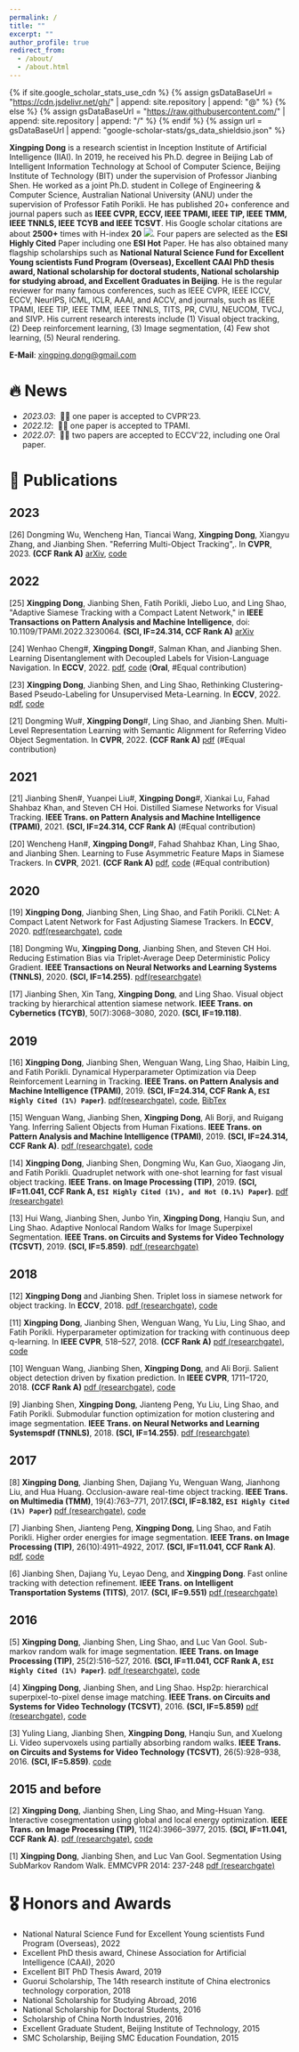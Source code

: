 ```yaml
---
permalink: /
title: ""
excerpt: ""
author_profile: true
redirect_from: 
  - /about/
  - /about.html
---
```


{% if site.google_scholar_stats_use_cdn %}
{% assign gsDataBaseUrl = "https://cdn.jsdelivr.net/gh/" | append: site.repository | append: "@" %}
{% else %}
{% assign gsDataBaseUrl = "https://raw.githubusercontent.com/" | append: site.repository | append: "/" %}
{% endif %}
{% assign url = gsDataBaseUrl | append: "google-scholar-stats/gs_data_shieldsio.json" %}

<span class='anchor' id='about-me'></span>

**Xingping Dong** is a research scientist in Inception Institute of Artificial Intelligence (IIAI). In 2019, he received his Ph.D. degree in Beijing Lab of Intelligent Information Technology at School of Computer Science, Beijing Institute of Technology (BIT) under the supervision of Professor Jianbing Shen. He worked as a joint Ph.D. student in College of Engineering \& Computer Science, Australian National University (ANU) under the supervision of Professor Fatih Porikli. 
He has published 20+ conference and journal papers such as **IEEE CVPR, ECCV, IEEE TPAMI, IEEE TIP, IEEE TMM, IEEE TNNLS, IEEE TCYB and IEEE TCSVT**.
His Google scholar citations are about <strong><span id='total_cit'>2500+</span></strong> times with H-index <strong><span id='hindex'>20</span></strong> <a href='https://scholar.google.com/citations?user=3h3tZpAAAAAJ'><img src="https://img.shields.io/endpoint?url={{ url | url_encode }}&logo=Google%20Scholar&labelColor=f6f6f6&color=9cf&style=flat&label=citations"></a>.
Four papers are selected as the **ESI Highly Cited** Paper including one **ESI Hot** Paper. He has also obtained many flagship scholarships such as **National Natural Science Fund for Excellent Young scientists Fund Program (Overseas), Excellent CAAI PhD thesis award, National scholarship for doctoral students, National scholarship for studying abroad, and Excellent Graduates in Beijing**. He is the regular reviewer for many famous conferences, such as IEEE CVPR, IEEE ICCV, ECCV, NeurIPS, ICML, ICLR, AAAI, and ACCV, and journals, such as IEEE TPAMI, IEEE TIP, IEEE TMM, IEEE TNNLS, TITS, PR, CVIU, NEUCOM, TVCJ, and SIVP. His current research interests include (1) Visual object tracking, (2) Deep reinforcement learning, (3) Image segmentation, (4) Few shot learning, (5) Neural rendering. 

**E-Mail**: xingping.dong@gmail.com


# 🔥 News
- *2023.03*: &nbsp;🎉🎉 one paper is accepted to CVPR‘23. 
- *2022.12*: &nbsp;🎉🎉 one paper is accepted to TPAMI. 
- *2022.07*: &nbsp;🎉🎉 two papers are accepted to ECCV'22, including one Oral paper. 

# 📝 Publications 
## **2023**
[26] Dongming Wu, Wencheng Han, Tiancai Wang, **Xingping Dong**, Xiangyu Zhang, and Jianbing Shen. "Referring Multi-Object Tracking",. In **CVPR**, 2023. **(CCF Rank A)** [arXiv](https://arxiv.org/abs/2303.03366), [code](https://github.com/wudongming97/RMOT)

## **2022**
[25] **Xingping Dong**, Jianbing Shen, Fatih Porikli, Jiebo Luo, and Ling Shao, "Adaptive Siamese Tracking with a Compact Latent Network," in **IEEE Transactions on Pattern Analysis and Machine Intelligence**, doi: 10.1109/TPAMI.2022.3230064. **(SCI, IF=24.314, CCF Rank A)** [arXiv](https://arxiv.org/pdf/2302.00930.pdf)

[24] Wenhao Cheng#, **Xingping Dong**#, Salman Khan, and Jianbing Shen.
Learning Disentanglement with Decoupled Labels for Vision-Language Navigation. In **ECCV**, 2022. [pdf](https://www.ecva.net/papers/eccv_2022/papers_ECCV/papers/136960305.pdf), [code](https://github.com/cwhao98/DDL) (**Oral**, #Equal contribution)

[23] **Xingping Dong**, Jianbing Shen, and Ling Shao,
Rethinking Clustering-Based Pseudo-Labeling for Unsupervised Meta-Learning. In **ECCV**, 2022. [pdf](https://www.ecva.net/papers/eccv_2022/papers_ECCV/papers/136800160.pdf), [code](https://github.com/xingpingdong/PL-CFE)

[21] Dongming Wu#, **Xingping Dong**#, Ling Shao, and Jianbing Shen.
Multi-Level Representation Learning with Semantic Alignment for Referring Video Object Segmentation. In **CVPR**, 2022. **(CCF Rank A)** [pdf](https://openaccess.thecvf.com/content/CVPR2022/papers/Wu_Multi-Level_Representation_Learning_With_Semantic_Alignment_for_Referring_Video_Object_CVPR_2022_paper.pdf) (#Equal contribution)

## **2021**

[21] Jianbing Shen#, Yuanpei Liu#, **Xingping Dong**#, Xiankai Lu, Fahad Shahbaz Khan, and Steven CH Hoi.
Distilled Siamese Networks for Visual Tracking. **IEEE Trans. on Pattern Analysis and Machine Intelligence (TPAMI)**, 2021. **(SCI, IF=24.314, CCF Rank A)** (#Equal contribution)

[20] Wencheng Han#, **Xingping Dong**#, Fahad Shahbaz Khan, Ling Shao, and Jianbing Shen.
Learning to Fuse Asymmetric Feature Maps in Siamese Trackers. In **CVPR**, 2021. **(CCF Rank A)** [pdf](https://openaccess.thecvf.com/content/CVPR2021/papers/Han_Learning_To_Fuse_Asymmetric_Feature_Maps_in_Siamese_Trackers_CVPR_2021_paper.pdf), [code](https://github.com/wencheng256/SiamBAN-ACM) (#Equal contribution)

## **2020**

[19] **Xingping Dong**, Jianbing Shen, Ling Shao, and Fatih Porikli.
CLNet: A Compact Latent Network for Fast Adjusting Siamese Trackers. In **ECCV**, 2020. [pdf(researchgate)](https://www.researchgate.net/publication/343601521_CLNet_A_Compact_Latent_Network_for_Fast_Adjusting_Siamese_Trackers), [code](https://github.com/xingpingdong/CLNet-tracking)

[18] Dongming Wu, **Xingping Dong**, Jianbing Shen, and Steven CH Hoi.
Reducing Estimation Bias via Triplet-Average Deep Deterministic Policy Gradient. **IEEE Transactions on Neural Networks and Learning Systems (TNNLS)**, 2020. **(SCI, IF=14.255)**. [pdf(researchgate)](https://www.researchgate.net/publication/338588911_Reducing_Estimation_Bias_via_Triplet-Average_Deep_Deterministic_Policy_Gradient)

[17] Jianbing Shen, Xin Tang, **Xingping Dong**, and Ling Shao. Visual object tracking by hierarchical attention siamese network. **IEEE Trans. on Cybernetics (TCYB)**, 50(7):3068–3080, 2020. **(SCI, IF=19.118)**.

## **2019**

[16] **Xingping Dong**, Jianbing Shen, Wenguan Wang, Ling Shao, Haibin Ling, and Fatih Porikli.
Dynamical Hyperparameter Optimization via Deep Reinforcement Learning in Tracking. **IEEE Trans. on Pattern Analysis and Machine Intelligence (TPAMI)**, 2019. **(SCI, IF=24.314, CCF Rank A, `ESI Highly Cited (1%) Paper`)**. [pdf(researchgate)](https://www.researchgate.net/publication/337644592_Dynamical_Hyperparameter_Optimization_via_Deep_Reinforcement_Learning_in_Tracking), [code](https://github.com/xingpingdong/HP-Tracking), [BibTex](https://scholar.googleusercontent.com/scholar.bib?q=info:8AoJnf7gha8J:scholar.google.com/&output=citation&scisdr=CgXSEGxbEN3H4_cD67U:AAGBfm0AAAAAXwMG87UrMQf8hj6ixm2maNuszWarUBbG&scisig=AAGBfm0AAAAAXwMG8_X-9AFeIFCh4H1pPjiJkP8hdTBo&scisf=4&ct=citation&cd=-1&hl=zh-CN)

[15] Wenguan Wang, Jianbing Shen, **Xingping Dong**, Ali Borji, and Ruigang Yang. 
Inferring Salient Objects from Human Fixations. **IEEE Trans. on Pattern Analysis and Machine Intelligence (TPAMI)**, 2019. **(SCI, IF=24.314, CCF Rank A)**. [pdf (researchgate)](https://www.researchgate.net/publication/331872926_Inferring_Salient_Objects_from_Human_Fixations), [code](https://github.com/wenguanwang/ASNet)

[14] **Xingping Dong**, Jianbing Shen, Dongming Wu, Kan Guo, Xiaogang Jin, and Fatih Porikli. 
Quadruplet network with one-shot learning for fast visual object tracking. **IEEE Trans. on Image Processing (TIP)**, 2019. **(SCI, IF=11.041, CCF Rank A, `ESI Highly Cited (1%), and Hot (0.1%) Paper`)**. [pdf (researchgate)](https://www.researchgate.net/publication/331030329_Quadruplet_Network_With_One-Shot_Learning_for_Fast_Visual_Object_Tracking)

[13] Hui Wang, Jianbing Shen, Junbo Yin, **Xingping Dong**, Hanqiu Sun, and Ling Shao. 
Adaptive Nonlocal Random Walks for Image Superpixel Segmentation. **IEEE Trans. on Circuits and Systems for Video Technology (TCSVT)**, 2019. **(SCI, IF=5.859)**. [pdf (researchgate)](https://www.researchgate.net/publication/330765856_Adaptive_Nonlocal_Random_Walks_for_Image_Superpixel_Segmentation)

## **2018**

[12] **Xingping Dong** and Jianbing Shen. 
Triplet loss in siamese network for object tracking. In **ECCV**, 2018. [pdf (researchgate)](https://www.researchgate.net/publication/328157763_Triplet_Loss_in_Siamese_Network_for_Object_Tracking_15th_European_Conference_Munich_Germany_September_8-14_2018_Proceedings_Part_XIII), [code](https://github.com/xingpingdong/TripletTracking)

[11] **Xingping Dong**, Jianbing Shen, Wenguan Wang, Yu Liu, Ling Shao, and Fatih Porikli. 
Hyperparameter optimization for tracking with continuous deep q-learning. In **IEEE CVPR**, 518–527, 2018. **(CCF Rank A)** [pdf (researchgate)](https://www.researchgate.net/publication/328149383_Hyperparameter_Optimization_for_Tracking_with_Continuous_Deep_Q-Learning), [code](https://github.com/xingpingdong/HP-Tracking)

[10] Wenguan Wang, Jianbing Shen, **Xingping Dong**, and Ali Borji. 
Salient object detection driven by fixation prediction. In **IEEE CVPR**, 1711–1720, 2018. **(CCF Rank A)** [pdf (researchgate)](https://www.researchgate.net/publication/328149376_Salient_Object_Detection_Driven_by_Fixation_Prediction), [code](https://github.com/wenguanwang/ASNet)

[9] Jianbing Shen, **Xingping Dong**, Jianteng Peng, Yu Liu, Ling Shao, and Fatih Porikli. 
Submodular function optimization for motion clustering and image segmentation. **IEEE Trans. on Neural Networks and Learning Systemspdf (TNNLS)**, 2018. **(SCI, IF=14.255)**. [pdf (researchgate)](https://www.researchgate.net/publication/330251124_Submodular_Function_Optimization_for_Motion_Clustering_and_Image_Segmentation)

## **2017**

[8] **Xingping Dong**, Jianbing Shen, Dajiang Yu, Wenguan Wang, Jianhong Liu, and Hua Huang. 
Occlusion-aware real-time object tracking. **IEEE Trans. on Multimedia (TMM)**, 19(4):763–771, 2017.**(SCI, IF=8.182, `ESI Highly Cited (1%) Paper`)** [pdf (researchgate)](https://www.researchgate.net/publication/310739332_Occlusion-Aware_Real-Time_Object_Tracking), [code](https://github.com/xingpingdong/Occlusion-Tracking)

[7] Jianbing Shen, Jianteng Peng, **Xingping Dong**, Ling Shao, and Fatih Porikli. 
Higher order energies for image segmentation. **IEEE Trans. on Image Processing (TIP)**, 26(10):4911–4922, 2017. **(SCI, IF=11.041, CCF Rank A)**. [pdf](https://ueaeprints.uea.ac.uk/64145/1/Accepted_manuscript.pdf), [code](https://github.com/shenjianbing/Higher-Order-Energies-for-Image-Segmentation-)

[6] Jianbing Shen, Dajiang Yu, Leyao Deng, and **Xingping Dong**. 
Fast online tracking with detection refinement. **IEEE Trans. on Intelligent Transportation Systems (TITS)**, 2017. **(SCI, IF=9.551)** [pdf (researchgate)](https://www.researchgate.net/publication/320997777_Fast_Online_Tracking_With_Detection_Refinement)

## **2016**
[5] **Xingping Dong**, Jianbing Shen, Ling Shao, and Luc Van Gool.
Sub-markov random walk for image segmentation. **IEEE Trans. on Image Processing (TIP)**, 25(2):516–527, 2016. **(SCI, IF=11.041, CCF Rank A, `ESI Highly Cited (1%) Paper`)**. [pdf (researchgate)](https://www.researchgate.net/publication/285090027_SubMarkov_Random_Walk_for_Image_Segmentation), [code](https://github.com/xingpingdong/subRW)

[4] **Xingping Dong**, Jianbing Shen, and Ling Shao.
Hsp2p: hierarchical superpixel-to-pixel dense image matching. **IEEE Trans. on Circuits and Systems for Video Technology (TCSVT)**, 2016. **(SCI, IF=5.859)** [pdf (researchgate)](https://www.researchgate.net/publication/305695857_Hierarchical_Superpixel-to-Pixel_Dense_Matching), [code](https://github.com/xingpingdong/HSP2P)

[3] Yuling Liang, Jianbing Shen, **Xingping Dong**, Hanqiu Sun, and Xuelong Li. 
Video supervoxels using partially absorbing random walks. **IEEE Trans. on Circuits and Systems for Video Technology (TCSVT)**, 26(5):928–938, 2016. **(SCI, IF=5.859)**. [code](https://github.com/shenjianbing/Video-Supervoxels-Using-Partially-Absorbing-Random-Walks-)

## **2015 and before**

[2] **Xingping Dong**, Jianbing Shen, Ling Shao, and Ming-Hsuan Yang. 
Interactive cosegmentation using global and local energy optimization. **IEEE Trans. on Image Processing (TIP)**, 11(24):3966–3977, 2015. **(SCI, IF=11.041, CCF Rank A)**. [pdf (researchgate)](https://www.researchgate.net/publication/279768502_Interactive_Co-segmentation_Using_Global_and_Local_Energy_Optimization), [code](https://github.com/xingpingdong/InteractiveCoSeg)

[1] **Xingping Dong**, Jianbing Shen, and Luc Van Gool. Segmentation Using SubMarkov Random Walk. EMMCVPR 2014: 237-248 [pdf (researchgate)](https://www.researchgate.net/publication/278655157_Segmentation_Using_SubMarkov_Random_Walk)

# 🎖 Honors and Awards
- National Natural Science Fund for Excellent Young scientists Fund Program (Overseas), 2022
- Excellent PhD thesis award, Chinese Association for Artificial Intelligence (CAAI), 2020
- Excellent BIT PhD Thesis Award, 2019
- Guorui Scholarship, The 14th research institute of China electronics technology corporation, 2018
- National Scholarship for Studying Abroad, 2016
- National Scholarship for Doctoral Students, 2016
- Scholarship of China North Industries, 2016
- Excellent Graduate Student, Beijing Institute of Technology, 2015
- SMC Scholarship, Beijing SMC Education Foundation, 2015
